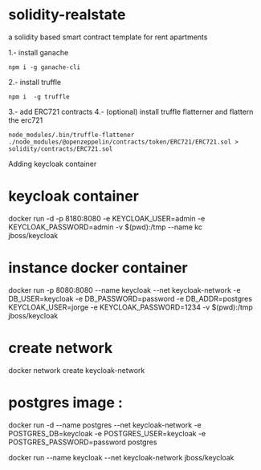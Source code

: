 # solidity-realstate
a solidity based smart contract template for rent apartments

1.- install ganache 
```
npm i -g ganache-cli
```

2.- install truffle 
```
npm i  -g truffle
```

3.- add ERC721  contracts
4.- (optional) install truffle flatterner and flattern the erc721 
```
node_modules/.bin/truffle-flattener ./node_modules/@openzeppelin/contracts/token/ERC721/ERC721.sol > solidity/contracts/ERC721.sol
```
Adding keycloak container 

# keycloak container 
docker run -d -p 8180:8080 -e KEYCLOAK_USER=admin -e \
KEYCLOAK_PASSWORD=admin -v $(pwd):/tmp --name kc \
jboss/keycloak

# instance docker container
docker run -p 8080:8080 --name keycloak --net keycloak-network -e DB_USER=keycloak -e DB_PASSWORD=password -e DB_ADDR=postgres KEYCLOAK_USER=jorge -e KEYCLOAK_PASSWORD=1234 -v $(pwd):/tmp jboss/keycloak

# create network
docker network create keycloak-network

# postgres image :
docker run -d --name postgres --net keycloak-network -e POSTGRES_DB=keycloak -e POSTGRES_USER=keycloak -e POSTGRES_PASSWORD=password postgres

docker run --name keycloak --net keycloak-network jboss/keycloak 
